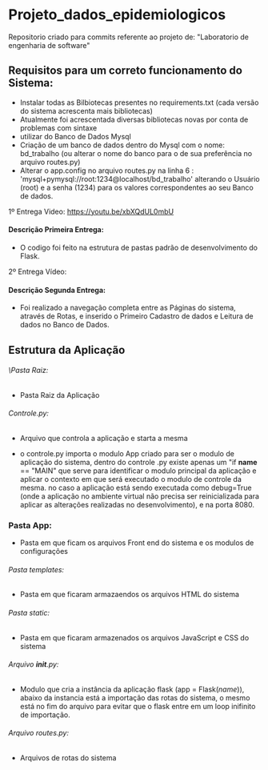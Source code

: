 # Projeto_dados_epidemiologicos
Repositorio criado para commits referente ao projeto de: "Laboratorio de engenharia de software"

## Requisitos para um correto funcionamento do Sistema:

* Instalar todas as Bilbiotecas presentes no requirements.txt (cada versão do sistema acrescenta mais bibliotecas)
* Atualmente foi acrescentada diversas bibliotecas novas por conta de problemas com sintaxe 
* utilizar do Banco de Dados Mysql
* Criação de um banco de dados dentro do Mysql com o nome: bd_trabalho (ou alterar o nome do banco para o de sua preferência no arquivo routes.py)
* Alterar o app.config no arquivo routes.py na linha 6 : 'mysql+pymysql://root:1234@localhost/bd_trabalho' alterando o Usuário (root) e a senha (1234) para os valores correspondentes ao seu Banco de dados.


1º Entrega Video: https://youtu.be/xbXQdUL0mbU

#### Descrição Primeira Entrega:
* O codigo foi feito na estrutura de pastas padrão de desenvolvimento do Flask.

2º Entrega Vídeo: 

#### Descrição Segunda Entrega:
* Foi realizado a navegação completa entre as Páginas do sistema, através de Rotas, e inserido o Primeiro Cadastro de dados e Leitura de dados no Banco de Dados.



## Estrutura da Aplicação

###### \Pasta Raiz: 
* Pasta Raiz da Aplicação

###### Controle.py: 
* Arquivo que controla a aplicação e starta a mesma

* o controle.py importa o modulo App criado para ser o modulo de aplicação do sistema, dentro do controle .py existe apenas um "if __name__ == "MAIN"
que serve para identificar o modulo principal da aplicação e aplicar o contexto em que será executado o modulo de controle da mesma.
no caso a aplicação está sendo executada como debug=True (onde a aplicação no ambiente virtual não precisa ser reinicializada para aplicar as alterações realizadas      no desenvolvimento), e na porta 8080.
  
### Pasta App:
  * Pasta em que ficam os arquivos Front end do sistema e os modulos de configurações

  ###### Pasta templates:
  * Pasta em que ficaram armazaendos os arquivos HTML do sistema
  
  ###### Pasta static:
 * Pasta em que ficaram armazenados os arquivos JavaScript e CSS do sistema
 
  ###### Arquivo __init__.py: 
  
  * Modulo que cria a instância da aplicação flask (app = Flask(_name_)), abaixo da instancia está a importação das rotas do sistema, o mesmo está no fim do arquivo para evitar que o flask entre em um loop inifinito de importação.

 ###### Arquivo routes.py: 
 * Arquivos de rotas do sistema

